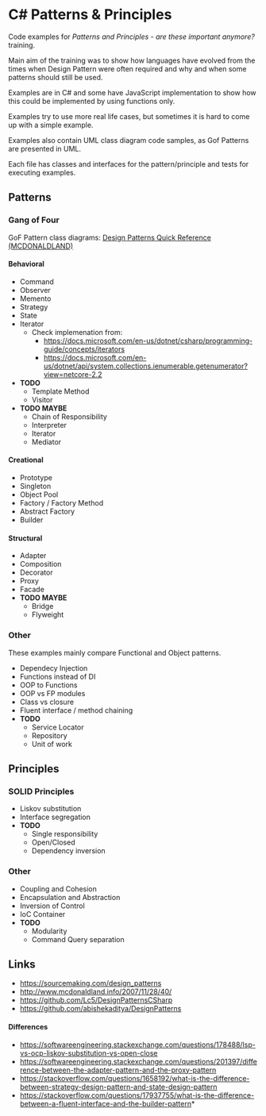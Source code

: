 # C# Patterns & Principles

Code examples for _Patterns and Principles - are these important anymore?_ training.

Main aim of the training was to show how languages have evolved from the times when Design Pattern were often required and why and when some patterns should still be used.

Examples are in C# and some have JavaScript implementation to show how this could be implemented by using functions only. 

Examples try to use more real life cases, but sometimes it is hard to come up with a simple example.

Examples also contain UML class diagram code samples, as Gof Patterns are presented in UML. 

Each file has classes and interfaces for the pattern/principle and tests for executing examples.

## Patterns

### Gang of Four

GoF Pattern class diagrams: [Design Patterns Quick Reference (MCDONALDLAND)](
http://www.mcdonaldland.info/2007/11/28/40/)

#### Behavioral

  * Command
  * Observer
  * Memento
  * Strategy
  * State
  * Iterator
    * Check implemenation from: 
      * https://docs.microsoft.com/en-us/dotnet/csharp/programming-guide/concepts/iterators
      * https://docs.microsoft.com/en-us/dotnet/api/system.collections.ienumerable.getenumerator?view=netcore-2.2    
  * __TODO__
    * Template Method
    * Visitor
  * __TODO MAYBE__
    * Chain of Responsibility
    * Interpreter
    * Iterator
    * Mediator

#### Creational

  * Prototype
  * Singleton
  * Object Pool
  * Factory / Factory Method
  * Abstract Factory
  * Builder

#### Structural

  * Adapter
  * Composition
  * Decorator
  * Proxy
  * Facade
  * __TODO MAYBE__
    * Bridge
    * Flyweight

### Other

These examples mainly compare Functional and Object patterns.

  * Dependecy Injection
  * Functions instead of DI
  * OOP to Functions
  * OOP vs FP modules
  * Class vs closure
  * Fluent interface / method chaining
  * __TODO__
	  * Service Locator
	  * Repository
      * Unit of work

## Principles

### SOLID Principles

  * Liskov substitution
  * Interface segregation
  * __TODO__
    * Single responsibility
    * Open/Closed
    * Dependency inversion

### Other
 
  * Coupling and Cohesion
  * Encapsulation and Abstraction
  * Inversion of Control
  * IoC Container
  * __TODO__
    * Modularity 
    * Command Query separation

## Links

* https://sourcemaking.com/design_patterns
* http://www.mcdonaldland.info/2007/11/28/40/
* https://github.com/Lc5/DesignPatternsCSharp
* https://github.com/abishekaditya/DesignPatterns

#### Differences

* https://softwareengineering.stackexchange.com/questions/178488/lsp-vs-ocp-liskov-substitution-vs-open-close
* https://softwareengineering.stackexchange.com/questions/201397/difference-between-the-adapter-pattern-and-the-proxy-pattern
* https://stackoverflow.com/questions/1658192/what-is-the-difference-between-strategy-design-pattern-and-state-design-pattern
 * https://stackoverflow.com/questions/17937755/what-is-the-difference-between-a-fluent-interface-and-the-builder-pattern*